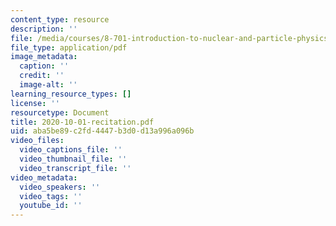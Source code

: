 ```yaml
---
content_type: resource
description: ''
file: /media/courses/8-701-introduction-to-nuclear-and-particle-physics-fall-2020/2020-10-01-recitation.pdf
file_type: application/pdf
image_metadata:
  caption: ''
  credit: ''
  image-alt: ''
learning_resource_types: []
license: ''
resourcetype: Document
title: 2020-10-01-recitation.pdf
uid: aba5be89-c2fd-4447-b3d0-d13a996a096b
video_files:
  video_captions_file: ''
  video_thumbnail_file: ''
  video_transcript_file: ''
video_metadata:
  video_speakers: ''
  video_tags: ''
  youtube_id: ''
---
```

